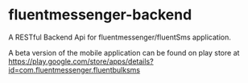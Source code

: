 # fluentmessenger-backend

A RESTful Backend Api for fluentmessenger/fluentSms application.

A beta version of the mobile application can be found on play store at https://play.google.com/store/apps/details?id=com.fluentmessenger.fluentbulksms
